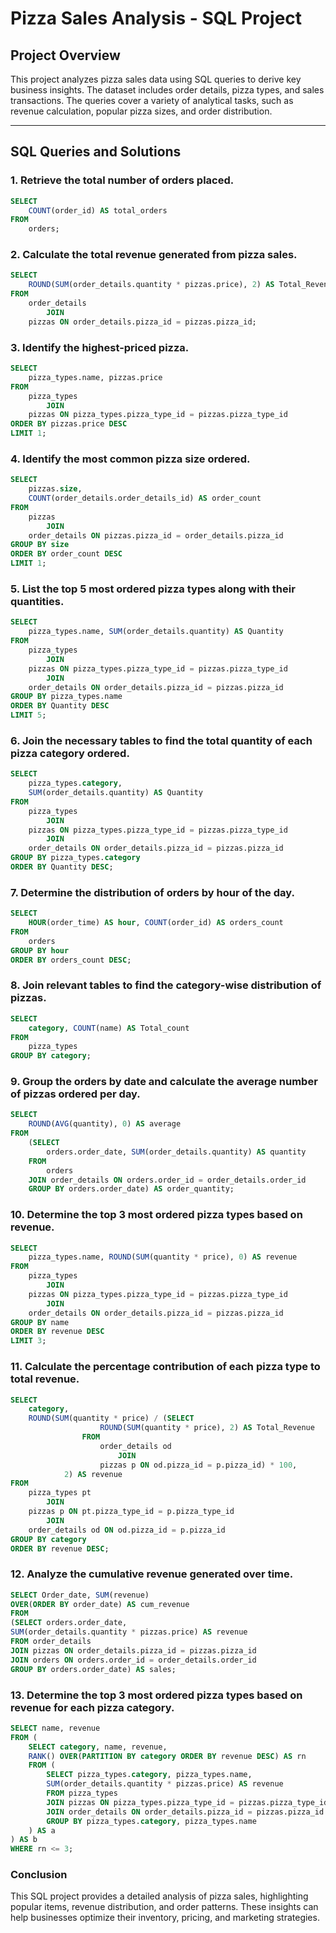 # Pizza Sales Analysis - SQL Project

## Project Overview
This project analyzes pizza sales data using SQL queries to derive key business insights. 
The dataset includes order details, pizza types, and sales transactions. 
The queries cover a variety of analytical tasks, such as revenue calculation, popular pizza sizes, and order distribution.

---

## SQL Queries and Solutions

### 1. Retrieve the total number of orders placed.
```sql
SELECT 
    COUNT(order_id) AS total_orders
FROM
    orders;
```

### 2. Calculate the total revenue generated from pizza sales.
```sql
SELECT 
    ROUND(SUM(order_details.quantity * pizzas.price), 2) AS Total_Revenue
FROM
    order_details
        JOIN
    pizzas ON order_details.pizza_id = pizzas.pizza_id;
```

### 3. Identify the highest-priced pizza.
```sql
SELECT 
    pizza_types.name, pizzas.price
FROM
    pizza_types
        JOIN
    pizzas ON pizza_types.pizza_type_id = pizzas.pizza_type_id
ORDER BY pizzas.price DESC
LIMIT 1;
```

### 4. Identify the most common pizza size ordered.
```sql
SELECT 
    pizzas.size,
    COUNT(order_details.order_details_id) AS order_count
FROM
    pizzas
        JOIN
    order_details ON pizzas.pizza_id = order_details.pizza_id
GROUP BY size
ORDER BY order_count DESC
LIMIT 1;
```

### 5. List the top 5 most ordered pizza types along with their quantities.
```sql
SELECT 
    pizza_types.name, SUM(order_details.quantity) AS Quantity
FROM
    pizza_types
        JOIN
    pizzas ON pizza_types.pizza_type_id = pizzas.pizza_type_id
        JOIN
    order_details ON order_details.pizza_id = pizzas.pizza_id
GROUP BY pizza_types.name
ORDER BY Quantity DESC
LIMIT 5;
```

### 6. Join the necessary tables to find the total quantity of each pizza category ordered.
```sql
SELECT 
    pizza_types.category,
    SUM(order_details.quantity) AS Quantity
FROM
    pizza_types
        JOIN
    pizzas ON pizza_types.pizza_type_id = pizzas.pizza_type_id
        JOIN
    order_details ON order_details.pizza_id = pizzas.pizza_id
GROUP BY pizza_types.category
ORDER BY Quantity DESC;
```

### 7. Determine the distribution of orders by hour of the day.
```sql
SELECT 
    HOUR(order_time) AS hour, COUNT(order_id) AS orders_count
FROM
    orders
GROUP BY hour
ORDER BY orders_count DESC;
```

### 8. Join relevant tables to find the category-wise distribution of pizzas.
```sql
SELECT 
    category, COUNT(name) AS Total_count
FROM
    pizza_types
GROUP BY category;
```

### 9. Group the orders by date and calculate the average number of pizzas ordered per day.
```sql
SELECT 
    ROUND(AVG(quantity), 0) AS average
FROM
    (SELECT 
        orders.order_date, SUM(order_details.quantity) AS quantity
    FROM
        orders
    JOIN order_details ON orders.order_id = order_details.order_id
    GROUP BY orders.order_date) AS order_quantity;
```

### 10. Determine the top 3 most ordered pizza types based on revenue.
```sql
SELECT 
    pizza_types.name, ROUND(SUM(quantity * price), 0) AS revenue
FROM
    pizza_types
        JOIN
    pizzas ON pizza_types.pizza_type_id = pizzas.pizza_type_id
        JOIN
    order_details ON order_details.pizza_id = pizzas.pizza_id
GROUP BY name
ORDER BY revenue DESC
LIMIT 3;
```

### 11. Calculate the percentage contribution of each pizza type to total revenue.
```sql
SELECT 
    category,
    ROUND(SUM(quantity * price) / (SELECT 
                    ROUND(SUM(quantity * price), 2) AS Total_Revenue
                FROM
                    order_details od
                        JOIN
                    pizzas p ON od.pizza_id = p.pizza_id) * 100,
            2) AS revenue
FROM
    pizza_types pt
        JOIN
    pizzas p ON pt.pizza_type_id = p.pizza_type_id
        JOIN
    order_details od ON od.pizza_id = p.pizza_id
GROUP BY category
ORDER BY revenue DESC;
```

### 12. Analyze the cumulative revenue generated over time.
```sql
SELECT Order_date, SUM(revenue) 
OVER(ORDER BY order_date) AS cum_revenue
FROM 
(SELECT orders.order_date,
SUM(order_details.quantity * pizzas.price) AS revenue
FROM order_details 
JOIN pizzas ON order_details.pizza_id = pizzas.pizza_id
JOIN orders ON orders.order_id = order_details.order_id
GROUP BY orders.order_date) AS sales;
```

### 13. Determine the top 3 most ordered pizza types based on revenue for each pizza category.
```sql
SELECT name, revenue 
FROM (
    SELECT category, name, revenue,
    RANK() OVER(PARTITION BY category ORDER BY revenue DESC) AS rn 
    FROM (
        SELECT pizza_types.category, pizza_types.name,
        SUM(order_details.quantity * pizzas.price) AS revenue
        FROM pizza_types 
        JOIN pizzas ON pizza_types.pizza_type_id = pizzas.pizza_type_id
        JOIN order_details ON order_details.pizza_id = pizzas.pizza_id 
        GROUP BY pizza_types.category, pizza_types.name
    ) AS a
) AS b 
WHERE rn <= 3;
```

### Conclusion
This SQL project provides a detailed analysis of pizza sales, highlighting popular items, revenue distribution, and order patterns. 
These insights can help businesses optimize their inventory, pricing, and marketing strategies.
